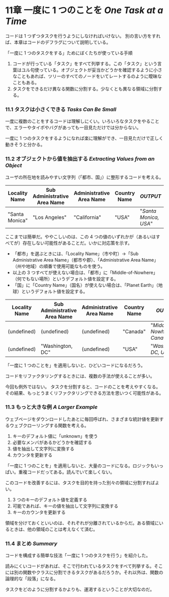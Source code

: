 # 11章 一度に 1 つのことを *One Task at a Time*
コードは 1 つずつタスクを行うようにしなければいけない。 別の言い方をすれば、本章はコードのデフラグについて説明している。

「一度に 1 つのタスクをする」ためにぼくたちが使っている手順

1) コードが行っている「タスク」をすべて列挙する。この「タスク」という言葉はユル句使っている。オブジェクトが妥当かどうかを確認するように小さなこともあれば、ツリーのすべてのノードをいてレートするのように曖昧なこともある。
2) タスクをできるだけ異なる関数に分割する。少なくとも異なる領域に分割する。

### 11.1 タスクは小さくできる *Tasks Can Be Small*
一度に複数のことをするコードは理解しにくい。いろいろなタスクをやることで、エラーやタイポやバグがあっても一目見ただけでは分からない。

一度に 1 つのタスクをするようになれば楽に理解ができ、一目見ただけで正しく動きそうと分かる。

### 11.2 オブジェクトから値を抽出する *Extracting Values from an Object*
ユーザの所在地を読みやすい文字列（「都市、国」）に整形するコードを考える。

| Locality Name | Sub Administrative Area Name | Administrative Area Name | Country Name | *OUTPUT* |
| --- | --- | --- | --- | --- |
| "Santa Monica" | "Los Angeles" | "California" | "USA" | "*Santa Monica, USA*" |

ここまでは簡単だ。ややこしいのは、この 4 つの値のいずれかが（あるいはすべてが）存在しない可能性があることだ。いかに対応策を示す。

- 「都市」を選ぶときには、「Locality Name」（市や町）→「Sub Administrative Area Name」（都市や郡）、「Administrative Area Name」（州や地域）の順番で使用可能なものを使う。
- 以上の 3 つすべてが使えない場合は、「都市」に「Middle-of-Nowhere」（何でもない場所）というデフォルト値を設定する。
- 「国」に「Country Name」（国名）が使えない場合は、「Planet Earth」（地球）というデフォルト値を設定する。

| Locality Name | Sub Administrative Area Name | Administrative Area Name | Country Name | *OUTPUT* |
| --- | --- | --- | --- | --- |
| (undefined) | (undefined) | (undefined) | "Canada" | "*Middle-of-Nowhere, Canada*" |
| (undefined) | "Washington, DC" | (undefined) | "USA" | "*Washington, DC, USA*" |

「一度に 1 つのことを」を適用しないと、ひどいコードになるだろう。

コードをリファクタリングするときには、複数の手法が使えることが多い。

今回も例外ではない。 タスクを分割すると、コードのことを考えやすくなる。その結果、もっとうまくリファクタリングできる方法を思いつく可能性がある。

### 11.3 もっと大きな例 *A Larger Example*
ウェブページをダウンロードしたあとに毎回呼ばれ、さまざまな統計値を更新するウェブクローリングする関数を考える。

1) キーのデフォルト値に「unknown」を使う
2) 必要なメンバがあるかどうかを確認する
3) 値を抽出して文字列に変換する
4) カウンタを更新する

「一度に 1 つのことを」を適用しないと、大量のコードになる。ロジックもいっぱい。重複コードだってある。読んでいて楽しくない。

このコードを改善するには、タスクを目的を持った別々の領域に分割すればよい。

1) 3 つのキーのデフォルト値を定義する
2) 可能であれば、キーの値を抽出して文字列に変換する
3) キーのカウンタを更新する

領域を分けておくといいのは、それぞれが分離されているからだ。ある領域にいるときは、他の領域のことは考えなくて済む。

### 11.4 まとめ *Summary*
コードを構成する簡単な技法「一度に 1 つのタスクを行う」を紹介した。

読みにくいコードがあれば、そこで行われているタスクをすべて列挙する。そこには別の関数やクラスに分割できるタスクがあるだろうか。それ以外は、関数の論理的な「段落」になる。

タスクをどのように分割するかよりも、運渇するということが大切なのだ。
